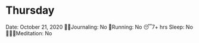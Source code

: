 # Thursday

Date: October 21, 2020
✍🏼Journaling: No
👟Running: No
😴7+ hrs Sleep: No
🧘🏽‍♀️Meditation: No